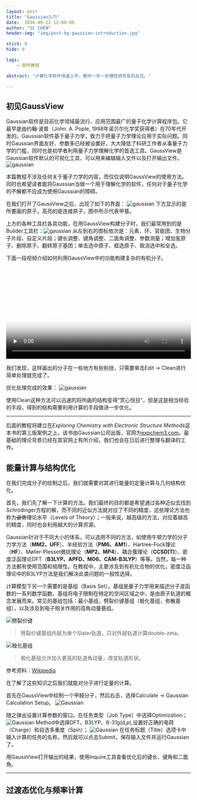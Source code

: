 ```yaml
---
layout: post
title: "Gaussian入门"
date:  2016-09-22 12:00:00
author: "SC CHEN"
header-img: "img/post-bg-gaussian-introduction.jpg"

stick: 0
hide: 0

tags: 
    - 软件教程

abstract: "计算化学软件快速上手，教你一步一步理性研究有机反应。"

---
```


<p id="gv-at-first-sight">
</p>

## 初见GaussView

Gaussian软件是目前化学领域最流行、应用范围最广的量子化学计算程序包。它最早是由约翰·波普（John. A. Pople, 1998年诺贝尔化学奖获得者）在70年代开发的。Gaussian软件基于量子力学，致力于把量子力学理论应用于实际问题。同时Gaussian界面友好、参数多已经被设置好，大大降低了科研工作者从事量子力学的门槛，同时也是初学者利用量子力学理解化学的首选工具。GaussView是Gaussian软件默认的可视化工具，可以用来编辑输入文件以及打开输出文件。
​![gaussian](/img/in-post/2016-09-22-gaussian-introduction/1.png)

本篇教程不涉及任何关于量子力学的内容，而仅仅说明GaussView的使用方法。同时也希望读者能将Gaussian当做一个用于理解化学的软件，任何对于量子化学的不解都不应成为使用Gaussian的障碍。

在我们打开了GaussView之后，出现了如下的界面：
​![gaussian](/img/in-post/2016-09-22-gaussian-introduction/2.png)
下方显示的是所要画的原子，高亮的是连接原子，图中所示代表甲基。

上方的各种工具栏各具功能，在用GaussView构建分子时，我们最常用到的是Builder工具栏：
​![gaussian](/img/in-post/2016-09-22-gaussian-introduction/3.png)
从左到右的图标依次是：元素、环、官能团、生物分子片段、自定义片段；键长调整、键角调整、二面角调整、参数测量；增加氢原子、删除原子、翻转原子基团；单击选中原子、框选原子、取消选中和全选。

下面一段视频介绍如何利用GaussView中的功能构建复杂的有机分子。

<video id="video" controls="" preload="none" poster="/img/in-post/2016-09-22-gaussian-introduction/gv.png" width="100%" heigh="100%" src="/img/in-post/2016-09-22-gaussian-introduction/gv.mp4" type="video/mp4">
</video>

我们发现，这样画出的分子在一些地方有些别扭，只需要单击Edit → Clean进行简单处理就完成了。

优化处理完成的效果：
​![gaussian](/img/in-post/2016-09-22-gaussian-introduction/4.png)

使用Clean这种方法可以迅速的将所画的结构变得“赏心悦目”，但是这是相当经验的手段，得到的结构需要利用计算的手段做进一步优化。

<hr />

<p id="energy-calc-geometry-opt">
</p>

后面的教程将建立在<I>Exploring Chemistry with Electronic Structure Methods</I>这本书的第三版案例之上，该书由Gaussian公司出版，官网为[expchem3.com](http://expchem3.com)。最基础的理论背景已经在其官网上有所介绍，我们也会在日后进行整理与翻译的工作。

## 能量计算与结构优化

在我们完成分子的绘制之后，我们就需要对其进行能量的定量计算与几何结构优化。

首先，我们先了解一下计算的方法。我们最终的目的都是希望通过各种近似去找到Schrödinger方程的解，而不同的近似方法就对应了不同的精度，这些理论方法也称为<del>姿势</del>理论水平（Levels of Theory）；一般来说，越高级的方法，对应着越高的精度，同时也会利用越大的计算资源。

Gaussian针对于不同大小的体系，可以选用不同的方法，如使用牛顿力学的分子力学方法（<b>MM2、UFF</b>）、半经验方法（<b>PM6、AM1</b>）、Hartree-Fock理论（<b>HF</b>）、Møller-Plesset微扰理论（<b>MP2、MP4</b>）、耦合簇理论（<b>CCSD(T)</b>）、密度泛函理论DFT（<b>B3LYP、APFD、M06、CAM-B3LYP</b>）等等。当然，每一种方法都有使用范围和局限性。在教程中，主要涉及到有机化合物的优化，密度泛函理论中的B3LYP方法是我们解决此类问题的一般性选择。

计算模型下另一个需要的是基组（Basis Set）。基组是量子力学用来描述分子波函数的一系列数学函数。基组将电子限制在特定的空间区域之中，是由原子轨道的概念发展而来。常见的基组包括：最小基组，劈裂价键基组（极化基组，弥散基组），以及涉及到电子相关作用的高角动量基组。

![劈裂价键](/img/in-post/2016-09-22-gaussian-introduction/5.gif)

> 劈裂价键基组内层为单个Slater轨道，只对外层轨道计算double-zeta。

![极化基组](/img/in-post/2016-09-22-gaussian-introduction/6.png)

> 极化基组允许加入更高的轨道角动量，改变轨道形状。

参考资料：[Wikipedia](https://en.wikipedia.org/wiki/Basis_set_(chemistry))

在了解了这些知识之后我们就能对分子进行定量的计算。

首先在GaussView中绘制一个甲醛分子，然后右击，选择Calculate → Gaussian Calculation Setup。
![Gaussian](/img/in-post/2016-09-22-gaussian-introduction/7.png)

随之弹出设置计算参数的窗口。在任务类型（Job Type）中选择Optimization；
![Gaussian](/img/in-post/2016-09-22-gaussian-introduction/8.png)
Method中选择DFT、B3LYP、6-31g(d,p),设置好正确的电荷（Charge）和自选多重度（Spin）；
![Gaussian](/img/in-post/2016-09-22-gaussian-introduction/9.png)
在任务标题（Title）选项卡中输入计算的任务的名称，然后就可以点击Submit，保存输入文件并运行Gaussian了。

用GaussView打开输出的结果，使用Inquire工具查看优化后的键长、键角和二面角。

<hr />

<a name="ts-opt-freq">
</a>

## 过渡态优化与频率计算





